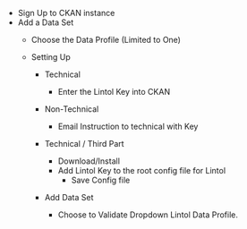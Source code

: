 - Sign Up to CKAN instance
- Add a Data Set
  - Choose the Data Profile (Limited to One)


  - Setting Up
    - Technical
      - Enter the Lintol Key into CKAN
    - Non-Technical
      - Email Instruction  to technical with Key


    - Technical / Third Part
      - Download/Install
      - Add Lintol Key to the root config file for Lintol
        - Save Config file
    - Add Data Set
      - Choose to Validate Dropdown Lintol Data Profile.
